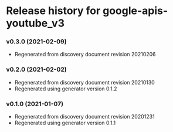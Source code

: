 # Release history for google-apis-youtube_v3

### v0.3.0 (2021-02-09)

* Regenerated from discovery document revision 20210206

### v0.2.0 (2021-02-02)

* Regenerated from discovery document revision 20210130
* Regenerated using generator version 0.1.2

### v0.1.0 (2021-01-07)

* Regenerated from discovery document revision 20201231
* Regenerated using generator version 0.1.1

